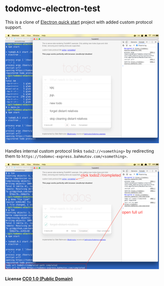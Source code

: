 # todomvc-electron-test

This is a clone of [Electron quick start](https://github.com/electron/electron-quick-start)
project with added custom protocol support.

![TodoMVC Electron](images/todomvc-electron.png)

Handles internal custom protocol links `todo2://<something>` by redirecting them
to `https://todomvc-express.bahmutov.com/<something>`.

![Internal custom](images/custom-internal.png)

#### License [CC0 1.0 (Public Domain)](LICENSE.md)
